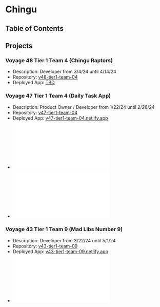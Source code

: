 # Chingu

## Table of Contents

## Projects

### Voyage 48 Tier 1 Team 4 (Chingu Raptors)
- Description: Developer from 3/4/24 until 4/14/24
- Repository: [v48-tier1-team-04](https://github.com/chingu-voyages/v48-tier1-team-04)
- Deployed App: [TBD]()

### Voyage 47 Tier 1 Team 4 (Daily Task App)
- Description: Product Owner / Developer from 1/22/24 until 2/26/24
- Repository: [v47-tier1-team-04](https://github.com/chingu-voyages/v47-tier1-team-04)
- Deployed App: [v47-tier1-team-04.netlify.app](https://v47-tier1-team-04.netlify.app)
- ![Agile Leadership Training Program Completion Certificatate](./chingu-voyages/certificates/Chingu_Agile_Leadership_Cert_-_Mikey_Nichols.pdf)
- ![Certificate of Completion](./chingu-voyages/certificates/Chingu_v47_cert_completion.pdf)

### Voyage 43 Tier 1 Team 9 (Mad Libs Number 9)
- Description: Developer from 3/22/24 until 5/1/24
- Repository: [v43-tier1-team-09](https://github.com/chingu-voyages/v48-tier1-team-04)
- Deployed App: [v43-tier1-team-09.netlify.app](https://v43-tier1-team-09.netlify.app)
- ![Certificate of Completion](./chingu-voyages/certificates/Chingu_v43_cert_completion.pdf)
